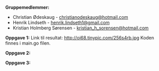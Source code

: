 **Gruppemedlemmer:** 

- Christian Ødeskaug - christianodeskaug@hotmail.com
- Henrik Lindseth - henrik.lindseth1@gmail.com
- Kristian Holmberg Sørensen - kristian_h_sorensen@hotmail.com






**Oppgave 1:** 
Link til resultat: http://oi68.tinypic.com/256s4rb.jpg
Koden finnes i main.go filen.


**Oppgave 2:**


**Oppgave 3:**
